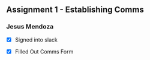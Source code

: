 ## Assignment 1 - Establishing Comms

### Jesus Mendoza

- [x] Signed into slack

- [x] Filled Out Comms Form